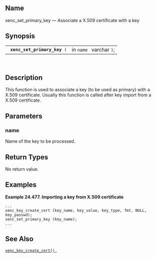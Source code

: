 <div>

<div>

</div>

<div>

## Name

xenc_set_primary_key — Associate a X.509 certificate with a key

</div>

<div>

## Synopsis

<div>

|                                   |                         |
|-----------------------------------|-------------------------|
| ` `**`xenc_set_primary_key`**` (` | in `name ` varchar `)`; |

<div>

 

</div>

</div>

</div>

<div>

## Description

This function is used to associate a key (to be used as primary) with a
X.509 certificate. Usually this function is called after key import from
a X.509 certificate.

</div>

<div>

## Parameters

<div>

### name

Name of the key to be processed.

</div>

</div>

<div>

## Return Types

No return value.

</div>

<div>

## Examples

<div>

**Example 24.477. Importing a key from X.509 certificate**

<div>

``` screen
...
xenc_key_create_cert (key_name, key_value, key_type, fmt, NULL, key_passwd);
xenc_set_primary_key (key_name);
...
```

</div>

</div>

  

</div>

<div>

## See Also

<a href="fn_xenc_key_create_cert.html" class="link"
title="xenc_key_create_cert"><code
class="function">xenc_key_create_cert() </code></a>

</div>

</div>
